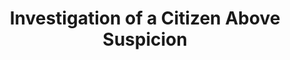 ---
title: "Investigation of a Citizen Above Suspicion"
year: 1970
rating: 4
stars: "★★★★"
rewatched: false
permalink: "investigation-of-a-citizen-above-suspicion"
watched_on: 2023-12-27
---